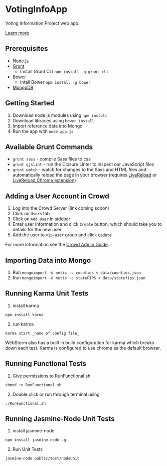 VotingInfoApp
=============

Voting Information Project web app.  

[Learn more](https://votinginfoproject.org/)

## Prerequisites

* [Node.js](http://nodejs.org)
* [Grunt](http://gruntjs.com)
    * Install Grunt CLI `npm install -g grunt-cli`
* [Bower](http://bower.io)
    * Intall Bower `npm install -g bower`
* [MongoDB](http://http://www.mongodb.org/)

## Getting Started

1. Download node.js modules using `npm install`
2. Download libraries using `bower install`
3. Import reference data into Mongo
4. Run the app with `node app.js`

## Available Grunt Commands

* `grunt sass` - compile Sass files to css
* `grunt gjslint` - run the Closure Linter to inspect our JavaScript files
* `grunt watch` - watch for changes to the Sass and HTML files and automatically reload the page in your browser (requires [LiveReload](http://livereload.com/) or [LiveReload Chrome extension](https://chrome.google.com/webstore/detail/livereload/jnihajbhpnppcggbcgedagnkighmdlei?hl=en))

## Adding a User Account in Crowd

1. Log into the Crowd Server (link coming sooon)
2. Click on `Users` tab
3. Click on `Add User` in sidebar
4. Enter user information and click `Create` button, which should take you to details for the new user
5. Add the user to `vip-user` group and click `Update`

For more information see the [Crowd Admin Guide](https://confluence.atlassian.com/display/CROWD/Crowd+Administration+Guide).

## Importing Data into Mongo

1. Run `mongoimport -d metis -c counties < data/counties.json`
2. Run `mongoimport -d metis -c stateFIPS < data/statefips.json`

## Running Karma Unit Tests

1. install karma
```
npm install karma
```
2. run karma
```
karma start _name of config file_
```

WebStorm also has a built in build configuration for karma which breaks down each test.
Karma is configured to use chrome as the default browser.

## Running Functional Tests

1. Give permissions to RunFunctional.sh
```
chmod +x RunFunctional.sh
```
2. Double click or run through terminal using
```
./RunFunctional.sh
```

## Running Jasmine-Node Unit Tests

1. install jasmine-node
```
npm install jasmine-node -g
```
2. Run Unit Tests
```
jasmine-node public/test/nodeUnit
```
